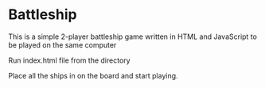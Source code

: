# Battleship

This is a simple 2-player battleship game written in HTML and JavaScript to be played on the same computer

Run index.html file from the directory

Place all the ships in on the board and start playing.

